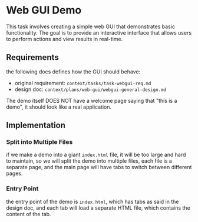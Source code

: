# Web GUI Demo

This task involves creating a simple web GUI that demonstrates basic functionality. The goal is to provide an interactive interface that allows users to perform actions and view results in real-time.

## Requirements

the following docs defines how the GUI should behave:

- original requirement: `context/tasks/task-webgui-req.md`
- design doc: `context/plans/web-gui/webgui-general-design.md`

The demo itself DOES NOT have a welcome page saying that "this is a demo", it should look like a real application. 

## Implementation

### Split into Multiple Files

if we make a demo into a giant `index.html` file, it will be too large and hard to maintain, so we will split the demo into multiple files, each file is a separate page, and the main page will have tabs to switch between different pages. 

### Entry Point

the entry point of the demo is `index.html`, which has tabs as said in the design doc, and each tab will load a separate HTML file, which contains the content of the tab.